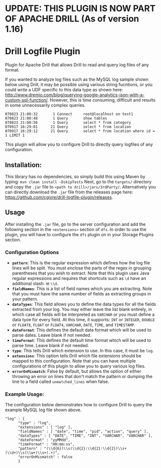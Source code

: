 # UPDATE: THIS PLUGIN IS NOW PART OF APACHE DRILL (As of version 1.16)


# Drill Logfile Plugin
Plugin for Apache Drill that allows Drill to read and query log files of any format. 

If you wanted to analyze log files such as the MySQL log sample shown below using Drill, it may be possible using various string fucntions, or you could write a UDF specific to this data type as shown here: http://www.dremio.com/blog/querying-google-analytics-json-with-a-custom-sql-function/.  However, this is time consuming, difficult and results in some unnecessarily complex queries.

```
070823 21:00:32       1 Connect     root@localhost on test1
070823 21:00:48       1 Query       show tables
070823 21:00:56       1 Query       select * from category
070917 16:29:01      21 Query       select * from location
070917 16:29:12      21 Query       select * from location where id = 1 LIMIT 1
```
This plugin will allow you to configure Drill to directly query logfiles of any configuration.

## Installation:
This library has no dependencies, so simply build this using Maven by typing:
`mvn clean install -DskipTests` 
Next, go to the `targets/` directory and copy the `.jar` file to `<path to drill>/jars/3rdParty/`.  Alternatively you can directly download the `.jar` file from the releases page here: https://github.com/cgivre/drill-logfile-plugin/releases.

## Usage
After installing the `.jar` file, go to the server configuration and add the following section in the `<extensions>` section of `dfs`.  In order to use the plugin, you will have to configure the `dfs` plugin on in your Storage Plugins section. 

### Configuration Options
* **`pattern`**:  This is the regular expression which defines how the log file lines will be split.  You must enclose the parts of the regex in grouping parentheses that you wish to extract.  Note that this plugin uses Java regular expressions and requires that shortcuts such as `\d` have an additional slash:  ie `\\d`.
* **`fieldNames`**:  This is a list of field names which you are extracting. Note that you must have the same number of fields as extracting groups in your pattern.
* **`dataTypes`**:  This field allows you to define the data types for all the fields extracted from your log.  You may either leave the list blank entirely, in which case all fields will be interpreted as `VARCHAR` or you must define a data tyoe for every field.  At this time, it supports: `INT` or `INTEGER`, `DOUBLE` or `FLOAT8`, `FLOAT` or  `FLOAT4`, `VARCHAR`, `DATE`, `TIME`, and `TIMESTAMP`.
* **`dateFormat`**:   This defines the default date format which will be used to parse dates.  Leave blank if not needed.
* **`timeFormat`**:   This defines the default time format which will be used to parse time.  Leave blank if not needed.
* **`type`**:  This tells Drill which extension to use.  In this case, it must be `log`.
* **`extensions`**:  This option tells Drill which file extensions should be mapped to this configuration.  Note that you can have multiple configurations of this plugin to allow you to query various log files.
* **`errorOnMismatch`**:  False by default, but allows the option of either throwing an error on lines that don't match the pattern or dumping the line to a field called `unmatched_lines` when false.

### Example Usage:
The configuration below demonstrates how to configure Drill to query the example MySQL log file shown above.
```
"log" : {
      "type" : "log",
      "extensions" : [ "log" ],
      "fieldNames" : [ "date", "time", "pid", "action", "query" ],
      "dataTypes" : [ "DATE", "TIME", "INT", "VARCHAR", "VARCHAR" ],
      "dateFormat" : "yyMMdd",
      "timeFormat" : "HH:mm:ss",
      "pattern" : "(\\d{6})\\s(\\d{2}:\\d{2}:\\d{2})\\s+(\\d+)\\s(\\w+)\\s+(.+)",
      "errorOnMismatch" : false
      }
 ```

